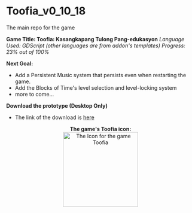 # Toofia_v0_10_18
 The main repo for the game

**Game Title: Toofia: Kasangkapang Tulong Pang-edukasyon**
*Language Used: GDScript (other languages are from addon's templates)*
*Progress: 23% out of 100%*

**Next Goal:**
- Add a Persistent Music system that persists even when restarting the game.
- Add the Blocks of Time's level selection and level-locking system
- more to come... 

**Download the prototype (Desktop Only)**
- The link of the download is [here](https://www.mediafire.com/file/xssqrq791901q3s/ToofiaV1.0.10_18.exe/file)


<p align="center">
    <b> The game's Toofia icon:</b><br>
    <img width="200" src="Toofiav7/Assets/Icons/win7icon.ico" alt="The Icon for the game Toofia" title="Toofia Icon">
</p>




